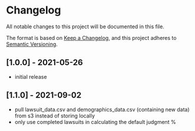 # Changelog

All notable changes to this project will be documented in this file.

The format is based on [Keep a Changelog](https://keepachangelog.com/en/1.0.0/),
and this project adheres to [Semantic Versioning](https://semver.org/spec/v2.0.0.html).

## [1.0.0] - 2021-05-26

- initial release

## [1.1.0] - 2021-09-02

- pull lawsuit_data.csv and demographics_data.csv (containing new data) from s3 instead of storing locally
- only use completed lawsuits in calculating the default judgment %
